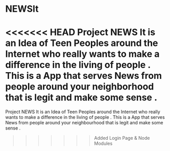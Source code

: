 # NEWSIt
<<<<<<< HEAD
Project NEWS It is an Idea of Teen Peoples around the Internet who really wants to make a difference in the living of people . This is a App that serves News from people around your neighborhood that is legit and make some sense . 
=======
Project NEWS It is an Idea of Teen Peoples around the Internet who really wants to make a difference in the living of people . This is a App that serves News from people around your neighbourhood that is legit and make some sense . 
>>>>>>> Added Login Page & Node Modules
